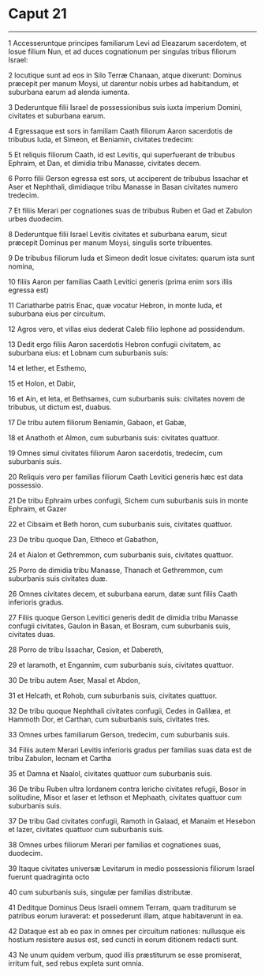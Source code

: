 # Caput 21

***

1 Accesseruntque principes familiarum Levi ad Eleazarum sacerdotem, et Iosue filium Nun, et ad duces cognationum per singulas tribus filiorum Israel:

2 locutique sunt ad eos in Silo Terræ Chanaan, atque dixerunt: Dominus præcepit per manum Moysi, ut darentur nobis urbes ad habitandum, et suburbana earum ad alenda iumenta.

3 Dederuntque filii Israel de possessionibus suis iuxta imperium Domini, civitates et suburbana earum.

4 Egressaque est sors in familiam Caath filiorum Aaron sacerdotis de tribubus Iuda, et Simeon, et Beniamin, civitates tredecim:

5 Et reliquis filiorum Caath, id est Levitis, qui superfuerant de tribubus Ephraim, et Dan, et dimidia tribu Manasse, civitates decem.

6 Porro filii Gerson egressa est sors, ut acciperent de tribubus Issachar et Aser et Nephthali, dimidiaque tribu Manasse in Basan civitates numero tredecim.

7 Et filiis Merari per cognationes suas de tribubus Ruben et Gad et Zabulon urbes duodecim.

8 Dederuntque filii Israel Levitis civitates et suburbana earum, sicut præcepit Dominus per manum Moysi, singulis sorte tribuentes.

9 De tribubus filiorum Iuda et Simeon dedit Iosue civitates: quarum ista sunt nomina,

10 filiis Aaron per familias Caath Levitici generis (prima enim sors illis egressa est)

11 Cariatharbe patris Enac, quæ vocatur Hebron, in monte Iuda, et suburbana eius per circuitum.

12 Agros vero, et villas eius dederat Caleb filio Iephone ad possidendum.

13 Dedit ergo filiis Aaron sacerdotis Hebron confugii civitatem, ac suburbana eius: et Lobnam cum suburbanis suis:

14 et Iether, et Esthemo,

15 et Holon, et Dabir,

16 et Ain, et Ieta, et Bethsames, cum suburbanis suis: civitates novem de tribubus, ut dictum est, duabus.

17 De tribu autem filiorum Beniamin, Gabaon, et Gabæ,

18 et Anathoth et Almon, cum suburbanis suis: civitates quattuor.

19 Omnes simul civitates filiorum Aaron sacerdotis, tredecim, cum suburbanis suis.

20 Reliquis vero per familias filiorum Caath Levitici generis hæc est data possessio.

21 De tribu Ephraim urbes confugii, Sichem cum suburbanis suis in monte Ephraim, et Gazer

22 et Cibsaim et Beth horon, cum suburbanis suis, civitates quattuor.

23 De tribu quoque Dan, Eltheco et Gabathon,

24 et Aialon et Gethremmon, cum suburbanis suis, civitates quattuor.

25 Porro de dimidia tribu Manasse, Thanach et Gethremmon, cum suburbanis suis civitates duæ.

26 Omnes civitates decem, et suburbana earum, datæ sunt filiis Caath inferioris gradus.

27 Filiis quoque Gerson Levitici generis dedit de dimidia tribu Manasse confugii civitates, Gaulon in Basan, et Bosram, cum suburbanis suis, civitates duas.

28 Porro de tribu Issachar, Cesion, et Dabereth,

29 et Iaramoth, et Engannim, cum suburbanis suis, civitates quattuor.

30 De tribu autem Aser, Masal et Abdon,

31 et Helcath, et Rohob, cum suburbanis suis, civitates quattuor.

32 De tribu quoque Nephthali civitates confugii, Cedes in Galilæa, et Hammoth Dor, et Carthan, cum suburbanis suis, civitates tres.

33 Omnes urbes familiarum Gerson, tredecim, cum suburbanis suis.

34 Filiis autem Merari Levitis inferioris gradus per familias suas data est de tribu Zabulon, Iecnam et Cartha

35 et Damna et Naalol, civitates quattuor cum suburbanis suis.

36 De tribu Ruben ultra Iordanem contra Iericho civitates refugii, Bosor in solitudine, Misor et Iaser et Iethson et Mephaath, civitates quattuor cum suburbanis suis.

37 De tribu Gad civitates confugii, Ramoth in Galaad, et Manaim et Hesebon et Iazer, civitates quattuor cum suburbanis suis.

38 Omnes urbes filiorum Merari per familias et cognationes suas, duodecim.

39 Itaque civitates universæ Levitarum in medio possessionis filiorum Israel fuerunt quadraginta octo

40 cum suburbanis suis, singulæ per familias distributæ.

41 Deditque Dominus Deus Israeli omnem Terram, quam traditurum se patribus eorum iuraverat: et possederunt illam, atque habitaverunt in ea.

42 Dataque est ab eo pax in omnes per circuitum nationes: nullusque eis hostium resistere ausus est, sed cuncti in eorum ditionem redacti sunt.

43 Ne unum quidem verbum, quod illis præstiturum se esse promiserat, irritum fuit, sed rebus expleta sunt omnia.

